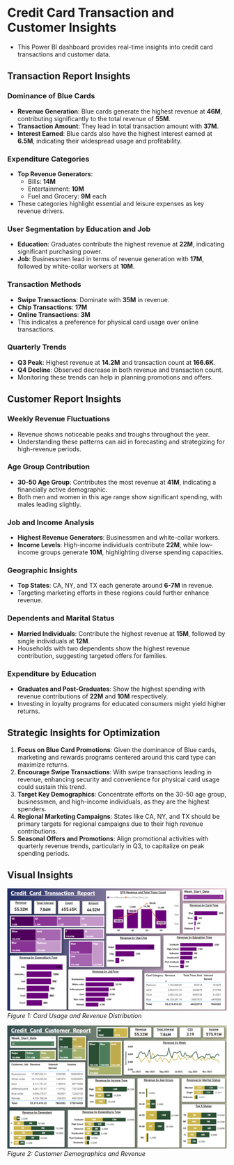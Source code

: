 # Credit Card Transaction and Customer Insights
- This Power BI dashboard provides real-time insights into credit card transactions and customer data.
  
## Transaction Report Insights

### Dominance of Blue Cards
- **Revenue Generation**: Blue cards generate the highest revenue at **46M**, contributing significantly to the total revenue of **55M**.
- **Transaction Amount**: They lead in total transaction amount with **37M**.
- **Interest Earned**: Blue cards also have the highest interest earned at **6.5M**, indicating their widespread usage and profitability.

### Expenditure Categories
- **Top Revenue Generators**:
  - Bills: **14M**
  - Entertainment: **10M**
  - Fuel and Grocery: **9M** each
- These categories highlight essential and leisure expenses as key revenue drivers.

### User Segmentation by Education and Job
- **Education**: Graduates contribute the highest revenue at **22M**, indicating significant purchasing power.
- **Job**: Businessmen lead in terms of revenue generation with **17M**, followed by white-collar workers at **10M**.

### Transaction Methods
- **Swipe Transactions**: Dominate with **35M** in revenue.
- **Chip Transactions**: **17M**
- **Online Transactions**: **3M**
- This indicates a preference for physical card usage over online transactions.

### Quarterly Trends
- **Q3 Peak**: Highest revenue at **14.2M** and transaction count at **166.6K**.
- **Q4 Decline**: Observed decrease in both revenue and transaction count.
- Monitoring these trends can help in planning promotions and offers.

## Customer Report Insights

### Weekly Revenue Fluctuations
- Revenue shows noticeable peaks and troughs throughout the year.
- Understanding these patterns can aid in forecasting and strategizing for high-revenue periods.

### Age Group Contribution
- **30-50 Age Group**: Contributes the most revenue at **41M**, indicating a financially active demographic.
- Both men and women in this age range show significant spending, with males leading slightly.

### Job and Income Analysis
- **Highest Revenue Generators**: Businessmen and white-collar workers.
- **Income Levels**: High-income individuals contribute **22M**, while low-income groups generate **10M**, highlighting diverse spending capacities.

### Geographic Insights
- **Top States**: CA, NY, and TX each generate around **6-7M** in revenue.
- Targeting marketing efforts in these regions could further enhance revenue.

### Dependents and Marital Status
- **Married Individuals**: Contribute the highest revenue at **15M**, followed by single individuals at **12M**.
- Households with two dependents show the highest revenue contribution, suggesting targeted offers for families.

### Expenditure by Education
- **Graduates and Post-Graduates**: Show the highest spending with revenue contributions of **22M** and **10M** respectively.
- Investing in loyalty programs for educated consumers might yield higher returns.

## Strategic Insights for Optimization

1. **Focus on Blue Card Promotions**: Given the dominance of Blue cards, marketing and rewards programs centered around this card type can maximize returns.
2. **Encourage Swipe Transactions**: With swipe transactions leading in revenue, enhancing security and convenience for physical card usage could sustain this trend.
3. **Target Key Demographics**: Concentrate efforts on the 30-50 age group, businessmen, and high-income individuals, as they are the highest spenders.
4. **Regional Marketing Campaigns**: States like CA, NY, and TX should be primary targets for regional campaigns due to their high revenue contributions.
5. **Seasonal Offers and Promotions**: Align promotional activities with quarterly revenue trends, particularly in Q3, to capitalize on peak spending periods.


## Visual Insights

![Screenshot 1](Screenshot1.png)
*Figure 1: Card Usage and Revenue Distribution*

![Screenshot 2](Screenshot2.png)
*Figure 2: Customer Demographics and Revenue*



